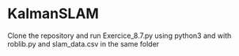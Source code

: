 # KalmanSLAM

Clone the repository and run Exercice_8.7.py using python3 and with roblib.py and slam_data.csv in the same folder
